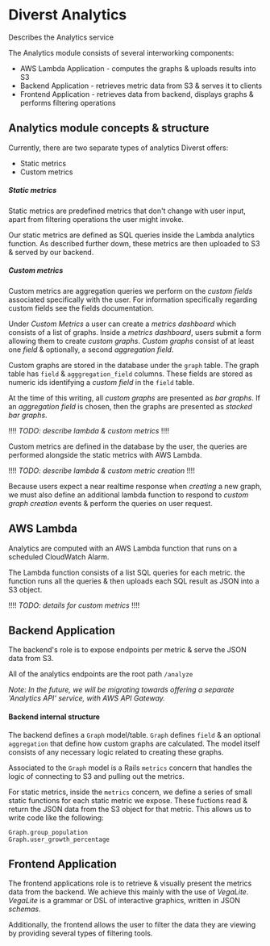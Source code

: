 # Diverst Analytics 

Describes the Analytics service

The Analytics module consists of several interworking components:

- AWS Lambda Application    - computes the graphs & uploads results into S3
- Backend Application       - retrieves metric data from S3 & serves it to clients
- Frontend Application      - retrieves data from backend, displays graphs & performs filtering operations

## Analytics module concepts & structure

Currently, there are two separate types of analytics Diverst offers:

- Static metrics
- Custom metrics

##### Static metrics

Static metrics are predefined metrics that don't change with user input, apart from filtering operations the user might invoke.

Our static metrics are defined as SQL queries inside the Lambda analytics function. As described further down, these metrics are then uploaded to S3 & served by our backend.

##### Custom metrics

Custom metrics are aggregation queries we perform on the _custom fields_ associated specifically with the user. For information specifically regarding custom fields see the fields documentation.

Under _Custom Metrics_ a user can create a _metrics dashboard_ which consists of a list of graphs. Inside a _metrics dashboard_, users submit a form allowing them to create _custom graphs_. _Custom graphs_ consist of at least one _field_ & optionally, a second _aggregation field_.

Custom graphs are stored in the database under the `graph` table. The graph table has `field` & `agggregation_field` columns. These fields are stored as numeric ids identifying a _custom field_ in the `field` table. 

At the time of this writing, all _custom graphs_ are presented as _bar graphs_. If an _aggregation field_ is chosen, then the graphs are presented as _stacked bar graphs_. 

!!!! _TODO: describe lambda & custom metrics_ !!!!

Custom metrics are defined in the database by the user, the queries are performed alongside the static metrics with AWS Lambda. 

!!!! _TODO: describe lambda & custom metric creation_ !!!!

Because users expect a near realtime response when _creating_ a new graph, we must also define an additional lambda function to respond to _custom graph creation_ events & perform the queries on user request.


## AWS Lambda

Analytics are computed with an AWS Lambda function that runs on a scheduled CloudWatch Alarm.

The Lambda function consists of a list SQL queries for each metric. the function runs all the queries & then uploads each SQL result as JSON into a S3 object.

!!!! _TODO: details for custom metrics_ !!!!

## Backend Application

The backend's role is to expose endpoints per metric & serve the JSON data from S3.

All of the analytics endpoints are the root path `/analyze`

_Note: In the future, we will be migrating towards offering a separate 'Analytics API' service, with AWS API Gateway._

#### Backend internal structure

The backend defines a `Graph` model/table. `Graph` defines `field` & an optional `aggregation` that define how custom graphs are calculated. The model itself consists of any necessary logic related to creating these graphs.

Associated to the `Graph` model is a Rails `metrics` concern that handles the logic of connecting to S3 and pulling out the metrics.

For static metrics, inside the `metrics` concern, we define a series of small static functions for each static metric we expose. These fuctions read & return the JSON data from the S3 object for that metric. This allows us to write code like the following:

```
Graph.group_population
Graph.user_growth_percentage
```

## Frontend Application

The frontend applications role is to retrieve & visually present the metrics data from the backend. We achieve this mainly with the use of _VegaLite_. _VegaLite_ is a grammar or DSL of interactive graphics, written in JSON _schemas_. 

Additionally, the frontend allows the user to filter the data they are viewing by providing several types of filtering tools.
